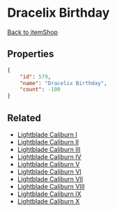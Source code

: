 # Dracelix Birthday

<no description available>

[Back to itemShop](../item-shops.md)

## Properties

```json
{
    "id": 579,
    "name": "Dracelix Birthday",
    "count": -100
}
```

## Related

- [Lightblade Caliburn I](../items/11440-lightblade-caliburn-i.md)
- [Lightblade Caliburn II](../items/11441-lightblade-caliburn-ii.md)
- [Lightblade Caliburn III](../items/11442-lightblade-caliburn-iii.md)
- [Lightblade Caliburn IV](../items/11443-lightblade-caliburn-iv.md)
- [Lightblade Caliburn V](../items/11444-lightblade-caliburn-v.md)
- [Lightblade Caliburn VI](../items/11445-lightblade-caliburn-vi.md)
- [Lightblade Caliburn VII](../items/11446-lightblade-caliburn-vii.md)
- [Lightblade Caliburn VIII](../items/11450-lightblade-caliburn-viii.md)
- [Lightblade Caliburn IX](../items/17786-lightblade-caliburn-ix.md)
- [Lightblade Caliburn X](../items/18569-lightblade-caliburn-x.md)

